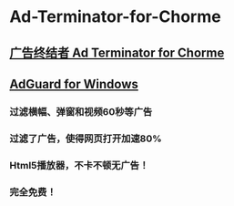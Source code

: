 # Ad-Terminator-for-Chorme
## [广告终结者  Ad Terminator for Chorme](http://www.adtchrome.com/)
## [AdGuard for Windows](https://adguard.com/zh_cn/adguard-windows/overview.html?utm_source=extension&aid=18081)

###  过滤横幅、弹窗和视频60秒等广告
###  过滤了广告，使得网页打开加速80%
###  Html5播放器，不卡不顿无广告！
###  完全免费！
